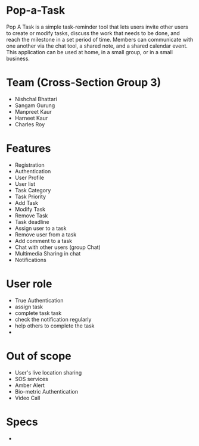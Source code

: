 # Pop-a-Task
Pop A Task is a simple task-reminder tool that lets users invite other users to create or modify tasks, discuss the work that needs to be done, and reach the milestone in a set period of time. Members can communicate with one another via the chat tool, a shared note, and a shared calendar event. This application can be used at home, in a small group, or in a small business.

# Team (Cross-Section Group 3)
- Nishchal Bhattari
- Sangam Gurung
- Manpreet Kaur
- Harneet Kaur
- Charles Roy

# Features
- Registration
- Authentication
- User Profile
- User list
- Task Category
- Task Priority
- Add Task
- Modify Task
- Remove Task
- Task deadline
- Assign user to a task
- Remove user from a task
- Add comment to a task
- Chat with other users (group Chat)
- Multimedia Sharing in chat
- Notifications

# User role

- True Authentication
- assign task
- complete task task
- check the notification regularly
- help others to complete the task
-

# Out of scope
- User's live location sharing 
- SOS services 
- Amber Alert 
- Bio-metric Authentication
- Video Call

# Specs
- 
